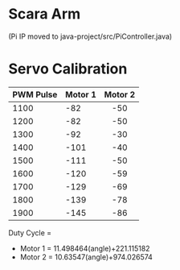 # Scara Arm
(Pi IP moved to java-project/src/PiController.java)

# Servo Calibration

| PWM Pulse | Motor 1 | Motor 2 |
| :-----|:------|:------:|
| 1100 | -82 | -50 |
| 1200 | -82 | -50 |
| 1300 | -92 | -30 |
| 1400 | -101 | -40 |
| 1500 | -111 | -50 |
| 1600 | -120 | -59 |
| 1700 | -129 | -69 |
| 1800 | -139 | -78 |
| 1900 | -145 | -86 |

Duty Cycle = 
- Motor 1 = 11.498464(angle)+221.115182 
- Motor 2 = 10.63547(angle)+974.026574
